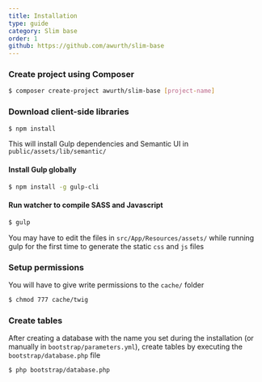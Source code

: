 ```yaml
---
title: Installation
type: guide
category: Slim base
order: 1
github: https://github.com/awurth/slim-base
---
```


### Create project using Composer
``` bash
$ composer create-project awurth/slim-base [project-name]
```

### Download client-side libraries
``` bash
$ npm install
```

This will install Gulp dependencies and Semantic UI in `public/assets/lib/semantic/`

#### Install Gulp globally
``` bash
$ npm install -g gulp-cli
```

#### Run watcher to compile SASS and Javascript
``` bash
$ gulp
```

You may have to edit the files in `src/App/Resources/assets/` while running gulp for the first time to generate the static `css` and `js` files

### Setup permissions
You will have to give write permissions to the `cache/` folder

``` bash
$ chmod 777 cache/twig
```

### Create tables
After creating a database with the name you set during the installation (or manually in `bootstrap/parameters.yml`), create tables by executing the `bootstrap/database.php` file

``` bash
$ php bootstrap/database.php
```
